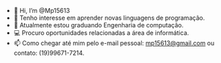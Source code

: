 - 👋 Hi, I’m @Mp15613 
- 👀 Tenho interesse em aprender novas linguagens de programação.
- 🌱 Atualmente estou graduando Engenharia de computação.
- 💻 Procuro oportunidades relacionadas a área de informática.
- 📫 Como chegar até mim pelo e-mail pessoal: mp15613@gmail.com ou contato: (19)99671-7214.

<!---
Mp15613/Mp15613 is a ✨ special ✨ repository because its `README.md` (this file) appears on your GitHub profile.
You can click the Preview link to take a look at your changes.
--->
